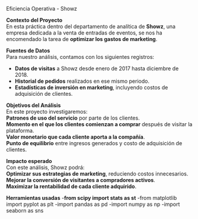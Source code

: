 Eficiencia Operativa - Showz  

**Contexto del Proyecto**  
En esta práctica dentro del departamento de analítica de **Showz**, una empresa dedicada a la venta de entradas de eventos, se nos ha encomendado la tarea de **optimizar los gastos de marketing**.  

**Fuentes de Datos**  
Para nuestro análisis, contamos con los siguientes registros:  
- **Datos de visitas** a Showz desde enero de 2017 hasta diciembre de 2018.  
- **Historial de pedidos** realizados en ese mismo periodo.  
- **Estadísticas de inversión en marketing**, incluyendo costos de adquisición de clientes.  

**Objetivos del Análisis**  
En este proyecto investigaremos:  
**Patrones de uso del servicio** por parte de los clientes.  
**Momento en el que los clientes comienzan a comprar** después de visitar la plataforma.  
**Valor monetario que cada cliente aporta a la compañía**.  
**Punto de equilibrio** entre ingresos generados y costo de adquisición de clientes.  

**Impacto esperado**  
Con este análisis, Showz podrá:  
**Optimizar sus estrategias de marketing**, reduciendo costos innecesarios.  
**Mejorar la conversión de visitantes a compradores activos**.  
**Maximizar la rentabilidad de cada cliente adquirido**.  

**Herramientas usadas**
-**from scipy import stats as st**
-from matplotlib import pyplot as plt
-import pandas as pd
-import numpy as np
-import seaborn as sns
